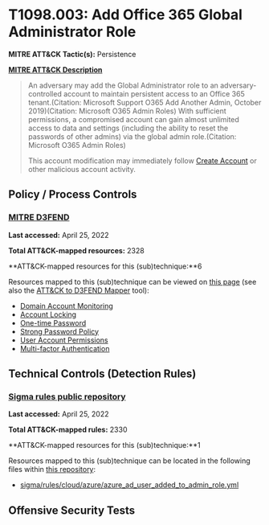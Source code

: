 # T1098.003: Add Office 365 Global Administrator Role
**MITRE ATT&CK Tactic(s):** Persistence

**[MITRE ATT&CK Description](https://attack.mitre.org/techniques/T1098/003)**
<blockquote>An adversary may add the Global Administrator role to an adversary-controlled account to maintain persistent access to an Office 365 tenant.(Citation: Microsoft Support O365 Add Another Admin, October 2019)(Citation: Microsoft O365 Admin Roles) With sufficient permissions, a compromised account can gain almost unlimited access to data and settings (including the ability to reset the passwords of other admins) via the global admin role.(Citation: Microsoft O365 Admin Roles) 

This account modification may immediately follow [Create Account](https://attack.mitre.org/techniques/T1136) or other malicious account activity.</blockquote>
## Policy / Process Controls
### [MITRE D3FEND](https://d3fend.mitre.org/)
**Last accessed:** April 25, 2022

**Total ATT&CK-mapped resources:** 2328

**ATT&CK-mapped resources for this (sub)technique:**6

Resources mapped to this (sub)technique can be viewed on [this page](https://d3fend.mitre.org/) (see also the [ATT&CK to D3FEND Mapper](https://d3fend.mitre.org/tools/attack-mapper) tool):

* [Domain Account Monitoring](https://d3fend.mitre.org/techniques/d3f:DomainAccountMonitoring)
* [Account Locking](https://d3fend.mitre.org/techniques/d3f:AccountLocking)
* [One-time Password](https://d3fend.mitre.org/techniques/d3f:One-timePassword)
* [Strong Password Policy](https://d3fend.mitre.org/techniques/d3f:StrongPasswordPolicy)
* [User Account Permissions](https://d3fend.mitre.org/techniques/d3f:UserAccountPermissions)
* [Multi-factor Authentication](https://d3fend.mitre.org/techniques/d3f:Multi-factorAuthentication)

## Technical Controls (Detection Rules)
### [Sigma rules public repository](https://github.com/SigmaHQ/sigma)
**Last accessed:** April 25, 2022

**Total ATT&CK-mapped rules:** 2330

**ATT&CK-mapped resources for this (sub)technique:**1

Resources mapped to this (sub)technique can be located in the following files within [this repository](https://github.com/SigmaHQ/sigma/tree/master/rules):

* [sigma/rules/cloud/azure/azure_ad_user_added_to_admin_role.yml](https://github.com/SigmaHQ/sigma/blob/master/rules/cloud/azure/azure_ad_user_added_to_admin_role.yml)


## Offensive Security Tests
